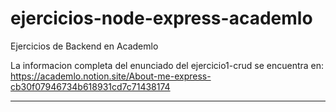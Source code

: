 # ejercicios-node-express-academlo
Ejercicios de Backend en Academlo


La informacion completa del enunciado del ejercicio1-crud se encuentra en: https://academlo.notion.site/About-me-express-cb30f07946734b618931cd7c71438174

-------------------------------------------------------------------------------------------------------------------------------------------------------
